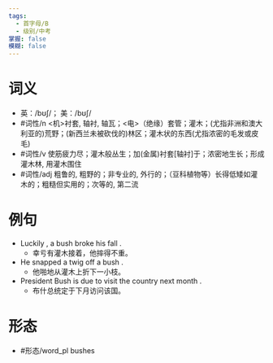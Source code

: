 ```yaml
---
tags:
  - 首字母/B
  - 级别/中考
掌握: false
模糊: false
---
```

# 词义
- 英：/bʊʃ/； 美：/bʊʃ/
- #词性/n  <机>衬套, 轴衬, 轴瓦；<电>（绝缘）套管；灌木；(尤指非洲和澳大利亚的)荒野；(新西兰未被砍伐的)林区；灌木状的东西(尤指浓密的毛发或皮毛)
- #词性/v  使筋疲力尽；灌木般丛生；加(金属)衬套[轴衬]于；浓密地生长；形成灌木林, 用灌木围住
- #词性/adj  粗鲁的, 粗野的；非专业的, 外行的；（豆科植物等）长得低矮如灌木的；粗糙但实用的；次等的, 第二流
# 例句
- Luckily , a bush broke his fall .
	- 幸亏有灌木接着，他摔得不重。
- He snapped a twig off a bush .
	- 他啪地从灌木上折下一小枝。
- President Bush is due to visit the country next month .
	- 布什总统定于下月访问该国。
# 形态
- #形态/word_pl bushes
